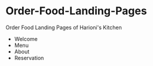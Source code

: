 # Order-Food-Landing-Pages
Order Food Landing Pages of Harioni's Kitchen
- Welcome
- Menu
- About
- Reservation
